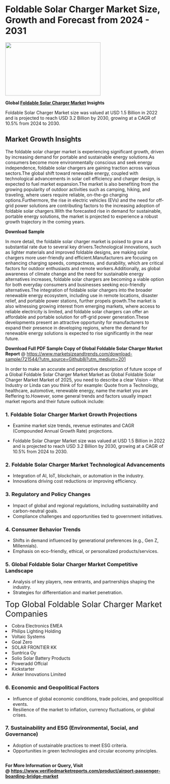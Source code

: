 <H1>Foldable Solar Charger Market Size, Growth and Forecast from 2024 - 2031</H1><img class="aligncenter size-medium wp-image-584254" src="https://thirdeyenews.in/wp-content/uploads/2024/09/Global-Market-Research-300x168.jpeg" alt="" width="300" height="168" /><p><strong>Global&nbsp;<a href="https://www.marketsizeandtrends.com/download-sample/721544/?utm_source=Github8j?utm_medium=201">Foldable Solar Charger Market</a> Insights</strong></p><p>Foldable Solar Charger Market size was valued at USD 1.5 Billion in 2022 and is projected to reach USD 3.2 Billion by 2030, growing at a CAGR of 10.5% from 2024 to 2030.</p><p><h2>Market Growth Insights</h2> <p>The foldable solar charger market is experiencing significant growth, driven by increasing demand for portable and sustainable energy solutions.As consumers become more environmentally conscious and seek energy independence, foldable solar chargers are gaining traction across various sectors.The global shift toward renewable energy, coupled with technological advancements in solar cell efficiency and charger design, is expected to fuel market expansion.The market is also benefiting from the growing popularity of outdoor activities such as camping, hiking, and traveling, where users require reliable, on-the-go charging options.Furthermore, the rise in electric vehicles (EVs) and the need for off-grid power solutions are contributing factors to the increasing adoption of foldable solar chargers.With the forecasted rise in demand for sustainable, portable energy solutions, the market is projected to experience a robust growth trajectory in the coming years.</p> <p><strong>Download Sample</strong></p> <p>In more detail, the foldable solar charger market is poised to grow at a substantial rate due to several key drivers.Technological innovations, such as lighter materials and improved foldable designs, are making solar chargers more user-friendly and efficient.Manufacturers are focusing on enhancing charging speeds, compactness, and durability, which are critical factors for outdoor enthusiasts and remote workers.Additionally, as global awareness of climate change and the need for sustainable energy alternatives increases, foldable solar chargers are becoming a viable option for both everyday consumers and businesses seeking eco-friendly alternatives.The integration of foldable solar chargers into the broader renewable energy ecosystem, including use in remote locations, disaster relief, and portable power stations, further propels growth.The market is also witnessing growing interest from emerging markets, where access to reliable electricity is limited, and foldable solar chargers can offer an affordable and portable solution for off-grid power generation.These developments present an attractive opportunity for manufacturers to expand their presence in developing regions, where the demand for renewable energy solutions is expected to rise significantly in the near future.</p> <p><span class=""><strong>Download Full PDF Sample Copy of Global Foldable Solar Charger Market Report</strong> @ <a href="https://www.marketsizeandtrends.com/download-sample/721544/?utm_source=Github8j?utm_medium=201" target="_blank">https://www.marketsizeandtrends.com/download-sample/721544/?utm_source=Github8j?utm_medium=201</a></span></p><p>In order to make an accurate and perceptive description of future scope of a Global&nbsp;Foldable Solar Charger Market Market as Global&nbsp;Foldable Solar Charger Market Market of 2025, you need to describe a clear Vision &ndash; What Industry or Linda can you think of for example: Quote from a Technology, healthcare, automotive, renewable energy, name the market you are Reffering to.However, some general trends and factors usually impact market reports and their future outlook include:</p><h3>1.&nbsp;<strong>Foldable Solar Charger Market Growth Projections</strong></h3><ul><li>Examine market size trends, revenue estimates and CAGR (Compounded Annual Growth Rate) projections.</li><li><p>Foldable Solar Charger Market size was valued at USD 1.5 Billion in 2022 and is projected to reach USD 3.2 Billion by 2030, growing at a CAGR of 10.5% from 2024 to 2030.</p></li></ul><h3>2.&nbsp;<strong>Foldable Solar Charger Market Technological Advancements</strong></h3><ul><li>Integration of AI, IoT, blockchain, or automation in the industry.</li><li>Innovations driving cost reductions or improving efficiency.</li></ul><h3>3.&nbsp;<strong>Regulatory and Policy Changes</strong></h3><ul><li>Impact of global and regional regulations, including sustainability and carbon-neutral goals.</li><li>Compliance challenges and opportunities tied to government initiatives.</li></ul><h3>4.&nbsp;<strong>Consumer Behavior Trends</strong></h3><ul><li>Shifts in demand influenced by generational preferences (e.g., Gen Z, Millennials).</li><li>Emphasis on eco-friendly, ethical, or personalized products/services.</li></ul><h3>5.&nbsp;<strong>Global Foldable Solar Charger Market Competitive Landscape</strong></h3><ul><li>Analysis of key players, new entrants, and partnerships shaping the industry.</li><li>Strategies for differentiation and market penetration.</li></ul><p data-pm-slice="1 1 []"><span style="color: inherit; font-family: inherit; font-size: 25px;">Top Global Foldable Solar Charger Market Companies</span></p><div class="" data-test-id=""><p><li>Cobra Electronics EMEA</li><li> Philips Lighting Holding</li><li> Voltaic Systems</li><li> Goal Zero</li><li> SOLAR FRONTIER KK</li><li> Suntrica Oy</li><li> Solio Solar Battery Products</li><li> Poweradd Offcial</li><li> Kickstarter</li><li> Anker Innovations Limited</li></p></div><h3>6.&nbsp;<strong>Economic and Geopolitical Factors</strong></h3><ul><li>Influence of global economic conditions, trade policies, and geopolitical events.</li><li>Resilience of the market to inflation, currency fluctuations, or global crises.</li></ul><h3>7.&nbsp;<strong>Sustainability and ESG (Environmental, Social, and Governance)</strong></h3><ul><li>Adoption of sustainable practices to meet ESG criteria.</li><li>Opportunities in green technologies and circular economy principles.</li></ul><h2><strong style="font-size: 14px;">For More Information or Query, Visit @&nbsp;</strong><a style="background-color: #ffffff; font-size: 14px;" href="https://www.marketsizeandtrends.com/report/foldable-solar-charger-market/" target="_blank">https://www.verifiedmarketreports.com/product/airport-passenger-boarding-bridge-market</a></h2>